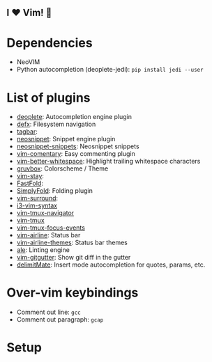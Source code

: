 I :heart: Vim! :metal:
------------------------------

# Dependencies

- NeoVIM
- Python autocompletion (deoplete-jedi): `pip install jedi --user`


# List of plugins

- [deoplete](https://github.com/Shougo/deoplete.nvim): Autocompletion engine plugin
- [defx](https://github.com/Shougo/defx.nvim): Filesystem navigation
- [tagbar](https://github.com/majutsushi/tagbar):
- [neosnippet](https://github.com/Shougo/neosnippet.nvim): Snippet engine plugin
- [neosnippet-snippets](https://github.com/Shougo/neosnippet-snippets): Neosnippet snippets
- [vim-comentary](https://github.com/tpope/vim-commentary): Easy commenting plugin
- [vim-better-whitespace](https://github.com/ntpeters/vim-better-whitespace): Highlight trailing whitespace characters
- [gruvbox](https://github.com/morhetz/gruvbox): Colorscheme / Theme
- [vim-stay](https://github.com/zhimsel/vim-stay/):
- [FastFold](https://github.com/Konfekt/FastFold):
- [SimplyFold](https://github.com/tmhedberg/SimpylFold): Folding plugin
- [vim-surround](https://github.com/tpope/vim-surround):
- [i3-vim-syntax](https://github.com/PotatoesMaster/i3-vim-syntax)
- [vim-tmux-navigator](https://github.com/christoomey/vim-tmux-navigator)
- [vim-tmux](https://github.com/tmux-plugins/vim-tmux)
- [vim-tmux-focus-events](https://github.com/tmux-plugins/vim-tmux-focus-events)
- [vim-airline](https://github.com/vim-airline/vim-airline): Status bar
- [vim-airline-themes](https://github.com/vim-airline/vim-airline-themes): Status bar themes
- [ale](https://github.com/w0rp/ale): Linting engine
- [vim-gitgutter](https://github.com/airblade/vim-gitgutter): Show git diff in the gutter
- [delimitMate](https://github.com/Raimondi/delimitMate): Insert mode autocompletion for quotes, params, etc.


# Over-vim keybindings

- Comment out line: `gcc`
- Comment out paragraph: `gcap`


# Setup

